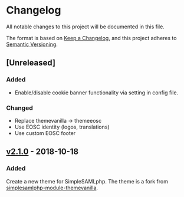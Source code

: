 # Changelog
All notable changes to this project will be documented in this file.

The format is based on [Keep a Changelog](https://keepachangelog.com/en/1.0.0/),
and this project adheres to [Semantic Versioning](https://semver.org/spec/v2.0.0.html).

## [Unreleased]

### Added
- Enable/disable cookie banner functionality via setting in config file.

### Changed
- Replace themevanilla -> themeeosc 
- Use EOSC identity (logos, translations)
- Use custom EOSC footer

## [v2.1.0](https://github.com/rciam/simplesamlphp-module-themevanilla/releases/tag/v2.1.0) - 2018-10-18

### Added
Create a new theme for SimpleSAMLphp. The theme is a fork from [simplesamlphp-module-themevanilla](https://github.com/rciam/simplesamlphp-module-themevanilla).
